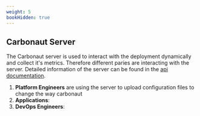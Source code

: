 ```yaml
---
weight: 5
bookHidden: true
---
```


## **Carbonaut Server**

The Carbonaut server is used to interact with the deployment dynamically and collect it's metrics. Therefore different paries are interacting with the server. Detailed information of the server can be found in the [api documentation](/docs/reference/server-api/).

1. **Platform Engineers** are using the server to upload configuration files to change the way carbonaut 
2. **Applications**:
3. **DevOps Engineers**:
